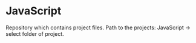# JavaScript
Repository which contains project files. 
Path to the projects: JavaScript -> select folder of project.
